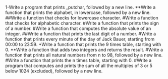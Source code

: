 1-Write a program that prints _putchar, followed by a new line.
**Write a function that prints the alphabet, in lowercase, followed by a new line.
##Write a function that checks for lowercase character.
#Write a function that checks for alphabetic character.
#Write a function that prints the sign of a number.
#Write a function that computes the absolute value of an integer.
##Write a function that prints the last digit of a number.
#Write a function that prints every minute of the day of Jack Bauer, starting from 00:00 to 23:59.
*Write a function that prints the 9 times table, starting with 0.
**Write a function that adds two integers and returns the result.
#Write a function that prints all natural numbers from n to 98, followed by a new line.
#Write a function that prints the n times table, starting with 0.
#Write a program that computes and prints the sum of all the multiples of 3 or 5 below 1024 (excluded), followed by a new line.
